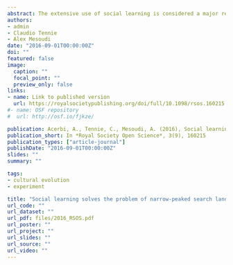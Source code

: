 ```yaml
---
abstract: The extensive use of social learning is considered a major reason for the ecological success of humans. Theoretical considerations, models and experiments have explored the evolutionary basis of social learning, showing the conditions under which learning from others is more adaptive than individual learning. Here we present an extension of a previous experimental set-up, in which individuals go on simulated ‘hunts’ and their success depends on the features of a ‘virtual arrowhead’ they design. Individuals can modify their arrowhead either by individual trial and error or by copying others. We study how, in a multimodal adaptive landscape, the smoothness of the peaks influences learning. We compare narrow peaks, in which solutions close to optima do not provide useful feedback to individuals, to wide peaks, where smooth landscapes allow an effective hill-climbing individual learning strategy. We show that individual learning is more difficult in narrow-peaked landscapes, but that social learners perform almost equally well in both narrow- and wide-peaked search spaces. There was a weak trend for more copying in the narrow than wide condition, although as in previous experiments social information was generally underutilized. Our results highlight the importance of tasks’ design space when studying the adaptiveness of high-fidelity social learning.
authors:
- admin
- Claudio Tennie
- Alex Mesoudi
date: "2016-09-01T00:00:00Z"
doi: ""
featured: false
image:
  caption: ""
  focal_point: ""
  preview_only: false
links:
- name: Link to published version
  url: https://royalsocietypublishing.org/doi/full/10.1098/rsos.160215
#- name: OSF repository
#  url: http://osf.io/fjkze/

publication: Acerbi, A., Tennie, C., Mesoudi, A. (2016), Social learning solves the problem of narrow-peaked search landscapes&#58; experimental evidence in humans, *Royal Society Open Science*, 3(9), 160215
publication_short: In *Royal Society Open Science*, 3(9), 160215
publication_types: ["article-journal"]
publishDate: "2016-09-01T00:00:00Z"
slides: ""
summary: ""

tags:
- cultural evolution
- experiment

title: "Social learning solves the problem of narrow-peaked search landscapes: experimental evidence in humans"
url_code: ""
url_dataset: ""
url_pdf: files/2016_RSOS.pdf
url_poster: ""
url_project: ""
url_slides: ""
url_source: ""
url_video: ""
---
```

